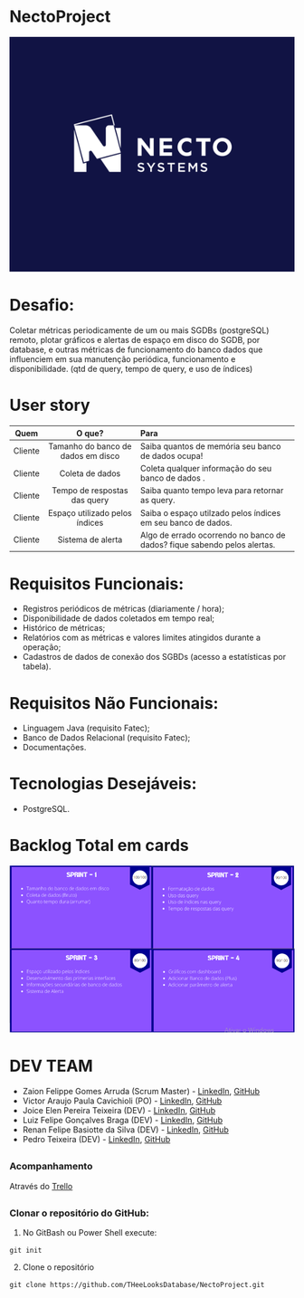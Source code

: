 # NectoProject

<p align="center">
  <img src="https://github.com/THeeLooksDatabase/NectoProject/blob/main/docs/necto.png">

<h1 align="left">Desafio:</h1>

Coletar métricas periodicamente de um ou mais SGDBs (postgreSQL) remoto, plotar gráficos e alertas de espaço em disco do SGDB, por database, e outras métricas de funcionamento do banco dados que influenciem em sua manutenção periódica, funcionamento e disponibilidade. (qtd de query, tempo de query, e uso de índices)

<h1 align="left">User story</h1>
  
  <table>
<thead>
<tr>
<th align="center">Quem</th>
<th align="center">O que?</th>
<th align="left">Para</th>
</tr>
</thead>
<tbody>
<tr>
<td align="center">Cliente</td>
<td align="center">Tamanho do banco de dados em disco</td>
<td align="left">Saiba quantos de memória seu banco de dados ocupa!</td>
</tr>
<tr>
<td align="center">Cliente</td>
<td align="center">Coleta de dados</td>
<td align="left">Coleta qualquer informação do seu banco de dados .</td>
</tr>
<tr>
<td align="center">Cliente</td>
<td align="center">Tempo de respostas das query</td>
<td align="left">Saiba quanto tempo leva para retornar as query.</td>
</tr>
<tr>
<td align="center">Cliente</td>
<td align="center">Espaço utilizado pelos índices</td>
<td align="left">Saiba o espaço utilzado pelos índices em seu banco de dados.</td>
</tr>
<tr>
<td align="center">Cliente</td>
<td align="center">Sistema de alerta</td>
<td align="left">Algo de errado ocorrendo no banco de dados? fique sabendo pelos alertas.</td>
</tr>
</tbody>
</table>

<h1 align="left">Requisitos Funcionais:</h1>

- Registros periódicos de métricas (diariamente / hora);
- Disponibilidade de dados coletados em tempo real;
- Histórico de métricas;
- Relatórios com as métricas e valores limites atingidos durante a operação;
- Cadastros de dados de conexão dos SGBDs (acesso a estatísticas por tabela).

<h1 align="left">Requisitos Não Funcionais:</h1>

- Linguagem Java (requisito Fatec);
- Banco de Dados Relacional (requisito Fatec);
- Documentações.

<h1 align="left">Tecnologias Desejáveis:</h1>

- PostgreSQL.


<h1 align="left"Tecnologias utilizadas:</h1>

<h1 align="left">Backlog Total em cards</h1>
<p align="center">
  <img src="https://github.com/THeeLooksDatabase/NectoProject/blob/main/docs/backlog.png">

<h1 align="left">DEV TEAM</h1>
 

- Zaion Felippe Gomes Arruda (Scrum Master) - [LinkedIn](https://www.linkedin.com/in/zaion-gomes-b17657214/), [GitHub](https://github.com/ZaionKun)
- Victor Araujo Paula Cavichioli (PO) - [LinkedIn](https://www.linkedin.com/in/victor-araujo-paula-cavichioli-9ab48418b/), [GitHub](https://github.com/VictorCavichioli)
- Joice Elen Pereira Teixeira (DEV) - [LinkedIn](https://www.linkedin.com/in/joice-elen-2a6309207/), [GitHub](https://github.com/jojoka1)
- Luiz Felipe Gonçalves Braga (DEV) - [LinkedIn](https://www.linkedin.com/in/luiz-felipe-gon%C3%A7alves-braga-613179200/), [GitHub](https://github.com/Obrag)
- Renan Felipe Basiotte da Silva (DEV) - [LinkedIn](https://www.linkedin.com/in/renan-basiotte-b8570314a/), [GitHub](https://github.com/renanbst)
- Pedro Teixeira (DEV) - [LinkedIn](https://www.linkedin.com/in/pedrolteixeira/), [GitHub](https://github.com/pedr0luis)

##

### Acompanhamento
Através do [Trello](https://trello.com/b/3aAilzlH/api)

##

### Clonar o repositório do GitHub:
1. No GitBash ou Power Shell execute:
```
git init
```
2. Clone o repositório
```
git clone https://github.com/THeeLooksDatabase/NectoProject.git
```

